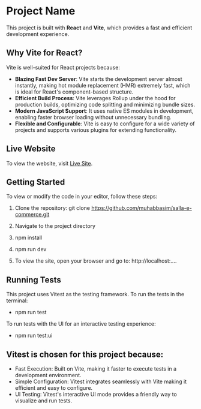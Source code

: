 # Project Name

This project is built with **React** and **Vite**, which provides a fast and efficient development experience. 

## Why Vite for React?

Vite is well-suited for React projects because:
- **Blazing Fast Dev Server**: Vite starts the development server almost instantly, making hot module replacement (HMR) extremely fast, which is ideal for React's component-based structure.
- **Efficient Build Process**: Vite leverages Rollup under the hood for production builds, optimizing code splitting and minimizing bundle sizes.
- **Modern JavaScript Support**: It uses native ES modules in development, enabling faster browser loading without unnecessary bundling.
- **Flexible and Configurable**: Vite is easy to configure for a wide variety of projects and supports various plugins for extending functionality.

## Live Website

To view the website, visit [Live Site](https://salla-e-commerce.vercel.app/).

## Getting Started

To view or modify the code in your editor, follow these steps:

1. Clone the repository:
  git clone https://github.com/muhabbasim/salla-e-commerce.git

2. Navigate to the project directory
3. npm install
4. npm run dev

5. To view the site, open your browser and go to:
  http://localhost:....


## Running Tests

This project uses Vitest as the testing framework.
To run the tests in the terminal:
  - npm run test 

To run tests with the UI for an interactive testing experience:
  - npm run test:ui

## Vitest is chosen for this project because:
- Fast Execution: Built on Vite, making it faster to execute tests in a development environment.
- Simple Configuration: Vitest integrates seamlessly with Vite making it efficient and easy to configure.
- UI Testing: Vitest's interactive UI mode provides a friendly way to visualize and run tests.